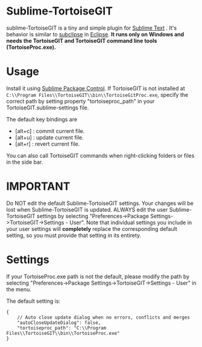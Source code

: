 Sublime-TortoiseGIT
=============
sublime-TortoiseGIT is a tiny and simple plugin for [Sublime Text](http://www.sublimetext.com) .
It's behavior is similar to [subclipse](http://subclipse.tigris.org/) in [Eclipse](http://www.eclipse.org/).
**It runs only on Windows and needs the TortoiseGIT and TortoiseGIT command line tools (TortoiseProc.exe).**

Usage
============
Install it using [Sublime Package Control](http://wbond.net/sublime_packages/package_control).
If TortoiseGIT is not installed at `C:\\Program Files\\TortoiseGIT\\bin\\TortoiseGitProc.exe`, specify the correct path
by setting property "tortoiseproc_path" in your TortoiseGIT.sublime-settings file.


The default key bindings are
- [alt+c] : commit current file.
- [alt+u] : update current file.
- [alt+r] : revert current file.

You can also call TortoiseGIT commands when right-clicking folders or files in the side bar.


IMPORTANT
==============

Do NOT edit the default Sublime-TortoiseGIT settings. Your changes will be lost
when Sublime-TortoiseGIT is updated. ALWAYS edit the user Sublime-TortoiseGIT settings
by selecting "Preferences->Package Settings->TortoiseGIT->Settings - User".
Note that individual settings you include in your user settings will **completely**
replace the corresponding default setting, so you must provide that setting in its entirety.

Settings
==============

If your TortoiseProc.exe path is not the default, please modify the path by selecting
"Preferences->Package Settings->TortoiseGIT->Settings - User" in the menu.

The default setting is:

    {
        // Auto close update dialog when no errors, conflicts and merges
        "autoCloseUpdateDialog": false,
        "tortoiseproc_path": "C:\\Program Files\\TortoiseGIT\\bin\\TortoiseProc.exe"
    }
